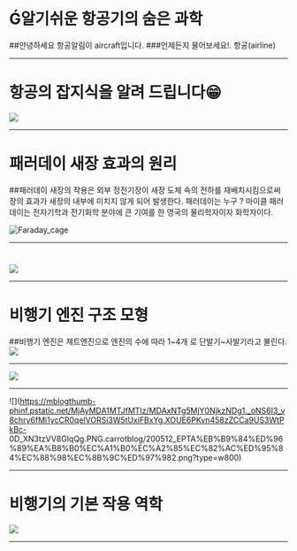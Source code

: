 
# &#500;알기쉬운 항공기의 숨은 과학
##안녕하세요 항공알림이 aircraft입니다. 
###언제든지 물어보세요!.
항공(airline)

---
# 항공의 잡지식을 알려 드립니다😁
![](https://user-images.githubusercontent.com/88129621/129315364-e86358ec-4248-4cac-8d10-94d13020a9b5.png)

---
# 패러데이 새장 효과의 원리 
##패러데이 새장의 작용은 외부 정전기장이 새장 도체 속의 전하를 재배치시킴으로써 장의 효과가 새장의 내부에 미치지 않게 되어 발생한다.
              패러데이는 누구 ?
          마이클 패러데이는 전자기학과 전기화학 분야에 큰 기여를 한 영국의 물리학자이자 화학자이다.

![Faraday_cage](https://user-images.githubusercontent.com/88129621/129316019-ba08c788-801e-42d9-ad4a-e303e5211633.gif)

---
# 
![](https://news.kbs.co.kr/data/fckeditor/image/GYH2015041500090004400.jpg)

---
# 비행기 엔진 구조 모형 
##비행기 엔진은 제트엔진으로 엔진의 수에 따라 1~4개 로 단발기~사발기라고 불린다.
![](https://mblogthumb-phinf.pstatic.net/MjAxOTA2MzBfMjc0/MDAxNTYxODY5ODQzMTg3.sRvLZOCddQs0xMMZiO2XfcJdRzDKQ4nkNxp52Dqj9j8g.JEXtt_baMmlbBxOzzemYMV7Umx437bO-9V-aFcQ30mcg.JPEG.odk1956/TurboFanEngine.jpg?type=w800)

---

![](https://topclass.chosun.com/news_img/1505/1505_106_2.jpg)

---

![](https://mblogthumb-phinf.pstatic.net/MjAyMDA1MTJfMTIz/MDAxNTg5MjY0NjkzNDg1._oNS6I3_v8chry6fMi1ycCR0qelVORSi3W5tUxiFBxYg.XOUE6PKvn458zZCCa9US3WtPkBc-
0D_XN3tzVV8GlqQg.PNG.carrotblog/200512_EPTA%EB%B9%84%ED%96%89%EA%B8%B0%EC%A1%B0%EC%A2%85%EC%82%AC%ED%95%84%EC%88%98%EC%8B%9C%ED%97%982.png?type=w800)

---
# 비행기의 기본 작용 역학

![](https://post-phinf.pstatic.net/MjAxOTA4MTFfMTgg/MDAxNTY1NTI2NTk3Nzk3.gi73k3PDmDrsOHNghD4mIy9MWScabnI-0qorZ_bog7Ug.RoylIHTrDj4uK_e_17T3X4Hw6PTbdooWkZ_DfF-Qkzog.JPEG/2345.jpg?type=w1200)

---
